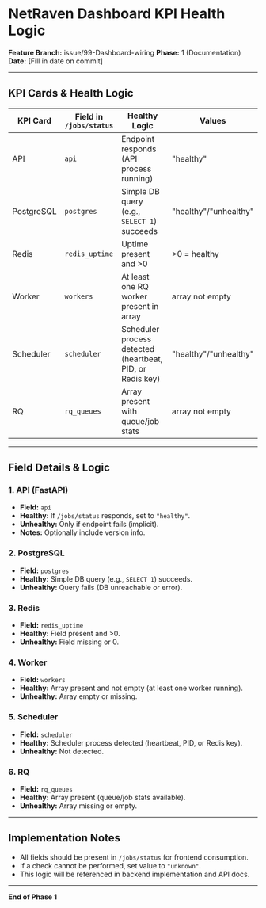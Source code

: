 # NetRaven Dashboard KPI Health Logic

**Feature Branch:** issue/99-Dashboard-wiring
**Phase:** 1 (Documentation)
**Date:** [Fill in date on commit]

---

## KPI Cards & Health Logic

| KPI Card    | Field in `/jobs/status` | Healthy Logic                                                                 | Values                |
|-------------|------------------------|-------------------------------------------------------------------------------|-----------------------|
| API         | `api`                  | Endpoint responds (API process running)                                       | "healthy"            |
| PostgreSQL  | `postgres`             | Simple DB query (e.g., `SELECT 1`) succeeds                                   | "healthy"/"unhealthy"|
| Redis       | `redis_uptime`         | Uptime present and >0                                                         | >0 = healthy          |
| Worker      | `workers`              | At least one RQ worker present in array                                       | array not empty       |
| Scheduler   | `scheduler`            | Scheduler process detected (heartbeat, PID, or Redis key)                     | "healthy"/"unhealthy"|
| RQ          | `rq_queues`            | Array present with queue/job stats                                            | array not empty       |

---

## Field Details & Logic

### 1. API (FastAPI)
- **Field:** `api`
- **Healthy:** If `/jobs/status` responds, set to `"healthy"`.
- **Unhealthy:** Only if endpoint fails (implicit).
- **Notes:** Optionally include version info.

### 2. PostgreSQL
- **Field:** `postgres`
- **Healthy:** Simple DB query (e.g., `SELECT 1`) succeeds.
- **Unhealthy:** Query fails (DB unreachable or error).

### 3. Redis
- **Field:** `redis_uptime`
- **Healthy:** Field present and >0.
- **Unhealthy:** Field missing or 0.

### 4. Worker
- **Field:** `workers`
- **Healthy:** Array present and not empty (at least one worker running).
- **Unhealthy:** Array empty or missing.

### 5. Scheduler
- **Field:** `scheduler`
- **Healthy:** Scheduler process detected (heartbeat, PID, or Redis key).
- **Unhealthy:** Not detected.

### 6. RQ
- **Field:** `rq_queues`
- **Healthy:** Array present (queue/job stats available).
- **Unhealthy:** Array missing or empty.

---

## Implementation Notes
- All fields should be present in `/jobs/status` for frontend consumption.
- If a check cannot be performed, set value to `"unknown"`.
- This logic will be referenced in backend implementation and API docs.

---

**End of Phase 1** 